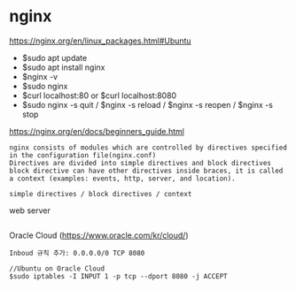 # nginx

https://nginx.org/en/linux_packages.html#Ubuntu

- $sudo apt update
- $sudo apt install nginx
- $nginx -v
- $sudo nginx
- $curl localhost:80 or $curl localhost:8080
- $sudo nginx -s quit / $nginx -s reload / $nginx -s reopen / $nginx -s stop

https://nginx.org/en/docs/beginners_guide.html
```
nginx consists of modules which are controlled by directives specified in the configuration file(nginx.conf)
Directives are divided into simple directives and block directives
block directive can have other directives inside braces, it is called a context (examples: events, http, server, and location).

simple directives / block directives / context
```

web server
```

```

Oracle Cloud (https://www.oracle.com/kr/cloud/)
```
Inboud 규칙 추가: 0.0.0.0/0 TCP 8080

//Ubuntu on Oracle Cloud
$sudo iptables -I INPUT 1 -p tcp --dport 8080 -j ACCEPT
```
